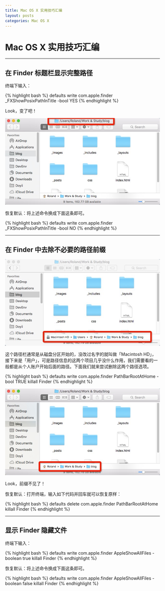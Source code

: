 ```yaml
---
title: Mac OS X 实用技巧汇编
layout: posts
categories: Mac OS X
---
```


# Mac OS X 实用技巧汇编

---

## 在 Finder 标题栏显示完整路径

终端下输入：

{% highlight bash %}
defaults write com.apple.finder _FXShowPosixPathInTitle -bool YES
{% endhighlight %}

Look，变了吧！

![2015-11-01-mac-os-x-skills-finder-title-path.png](../_images/2015-11-01-mac-os-x-skills-finder-title-path.png)

恢复默认：将上述命令换成下面这条即可。

{% highlight bash %}
defaults write com.apple.finder _FXShowPosixPathInTitle -bool NO
{% endhighlight %}

---

## 在 Finder 中去除不必要的路径前缀

![mac-os-x-skills-finder-path](../_images/2015-11-01-mac-os-x-skills-finder-path.jpg)

这个路径栏通常是从磁盘分区开始的，没改过名字的就叫做「Macintosh HD」，接下来是「用户」，可是路径信息的这两个项目几乎没什么作用，我们需要看的一般都是从个人账户开始后面的路径。下面我们就来尝试删除这两个路径选项。

{% highlight bash %}
defaults write com.apple.finder PathBarRootAtHome -bool TRUE
killall Finder
{% endhighlight %}

![mac-os-x-skills-finder-path-2](../_images/2015-11-01-mac-os-x-skills-finder-path-2.png)

Look，前缀不见了！

恢复默认：打开终端，输入如下代码并回车就可以恢复原样：

{% highlight bash %}
defaults delete com.apple.finder PathBarRootAtHome
killall Finder
{% endhighlight %}

--- 

## 显示 Finder 隐藏文件

终端下输入：

{% highlight bash %}
defaults write com.apple.finder AppleShowAllFiles -boolean true
killall Finder
{% endhighlight %}

恢复默认：将上述命令换成下面这条即可。

{% highlight bash %}
defaults write com.apple.finder AppleShowAllFiles -boolean false
killall Finder
{% endhighlight %}